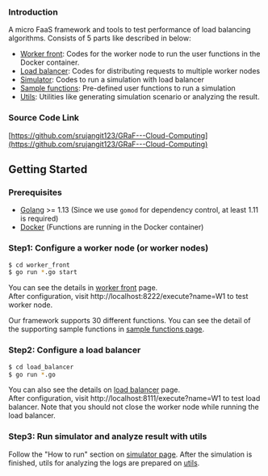 ### Introduction
A micro FaaS framework and tools to test performance of load balancing algorithms.
Consists of 5 parts like described in below:

- [Worker front](./worker_front): Codes for the worker node to run the user functions in the Docker container.
- [Load balancer](./load_balancer): Codes for distributing requests to multiple worker nodes
- [Simulator](./simulator): Codes to run a simulation with load balancer
- [Sample functions](./sample_functions): Pre-defined user functions to run a simulation
- [Utils](./utils): Utilities like generating simulation scenario or analyzing the result.

### Source Code Link
[https://github.com/srujangit123/GRaF---Cloud-Computing](https://github.com/srujangit123/GRaF---Cloud-Computing)

## Getting Started
### Prerequisites

- [Golang](https://golang.org/) >= 1.13 (Since we use `gomod` for dependency control, at least 1.11 is required)
- [Docker](https://www.docker.com/) (Functions are running in the Docker container)


### Step1: Configure a worker node (or worker nodes)

```bash
$ cd worker_front
$ go run *.go start
```

You can see the details in [worker front](./worker_front) page.  
After configuration, visit http://localhost:8222/execute?name=W1 to test worker node.

Our framework supports 30 different functions.
You can see the detail of the supporting sample functions in [sample functions page](./sample_functions).

### Step2: Configure a load balancer

```bash
$ cd load_balancer
$ go run *.go
```

You can also see the details on [load balancer](./load_balancer) page.  
After configuration, visit http://localhost:8111/execute?name=W1 to test load balancer.
Note that you should not close the worker node while running the load balancer.


### Step3: Run simulator and analyze result with utils

Follow the "How to run" section on [simulator page](./simulator).
After the simulation is finished, utils for analyzing the logs are prepared on [utils](./utils).

